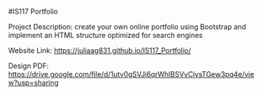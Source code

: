 #IS117 Portfolio

Project Description: create your own online portfolio using Bootstrap and implement an HTML structure optimized for search engines

Website Link: https://juliaag831.github.io/IS117_Portfolio/

Design PDF: https://drive.google.com/file/d/1utv0gSVJi6qrWhlBSVvCiysTGew3pq4e/view?usp=sharing




